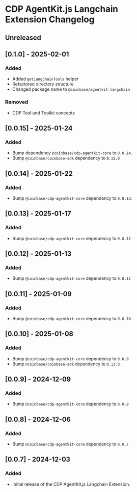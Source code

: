 # CDP AgentKit.js Langchain Extension Changelog

## Unreleased

## [0.1.0] - 2025-02-01

### Added

- Added `getLangChainTools` helper
- Refactored directory structure
- Changed package name to `@coinbase/agentkit-langchain`

### Removed

- CDP Tool and Toolkit concepts

## [0.0.15] - 2025-01-24

### Added

- Bump dependency `@coinbase/cdp-agentkit-core` to `0.0.14`.
- Bump `@coinbase/coinbase-sdk` dependency to `0.15.0`

## [0.0.14] - 2025-01-22

### Added

- Bump `@coinbase/cdp-agentkit-core` dependency to `0.0.13`.

## [0.0.13] - 2025-01-17

### Added

- Bump `@coinbase/cdp-agentkit-core` dependency to `0.0.12`

## [0.0.12] - 2025-01-13

### Added

- Bump `@coinbase/cdp-agentkit-core` dependency to `0.0.11`

## [0.0.11] - 2025-01-09

### Added

- Bump `@coinbase/cdp-agentkit-core` dependency to `0.0.10`

## [0.0.10] - 2025-01-08

### Added

- Bump `@coinbase/cdp-agentkit-core` dependency to `0.0.9`
- Bump `@coinbase/coinbase-sdk` dependency to `0.13.0`

## [0.0.9] - 2024-12-09

### Added

- Bump `@coinbase/cdp-agentkit-core` dependency to `0.0.8`

## [0.0.8] - 2024-12-06

### Added

- Bump `@coinbase/cdp-agentkit-core` dependency to `0.0.7`

## [0.0.7] - 2024-12-03

### Added

- Initial release of the CDP AgentKit.js Langchain Extension.
